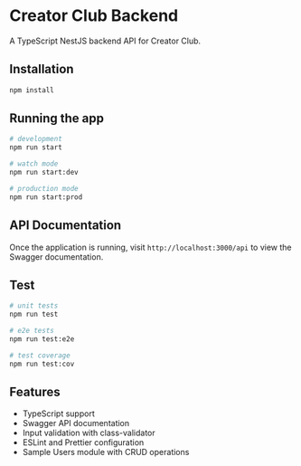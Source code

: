 # Creator Club Backend

A TypeScript NestJS backend API for Creator Club.

## Installation

```bash
npm install
```

## Running the app

```bash
# development
npm run start

# watch mode
npm run start:dev

# production mode
npm run start:prod
```

## API Documentation

Once the application is running, visit `http://localhost:3000/api` to view the Swagger documentation.

## Test

```bash
# unit tests
npm run test

# e2e tests
npm run test:e2e

# test coverage
npm run test:cov
```

## Features

- TypeScript support
- Swagger API documentation
- Input validation with class-validator
- ESLint and Prettier configuration
- Sample Users module with CRUD operations